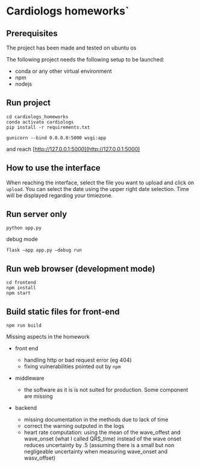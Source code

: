 # Cardiologs homeworks`

## Prerequisites

The project has been made and tested on ubuntu os

The following project needs the following setup to be launched:
- conda or any other virtual environment
- npm
- nodejs


## Run project
```
cd cardiologs_homeworks
conda activate cardiologs
pip install -r requirements.txt

gunicorn --bind 0.0.0.0:5000 wsgi:app
```
and reach [http://127.0.0.1:5000](http://127.0.0.1:5000)


## How to use the interface

When reaching the interface, select the file you want to upload and click on `upload`. You can select the date using the upper right date selection. Time will be displayed regarding your timiezone.

## Run server only

```
python app.py
```

debug mode
```
flask –app app.py –debug run
```

## Run web browser (development mode)

```
cd frontend
npm install
npm start

```
## Build static files for front-end
```
npm run build
```

Missing aspects in the homework

- front end
    - handling http or bad request error (eg 404)
    - fixing vulnerabilities pointed out by `npm`

- middleware
    - the software as it is is not suited for production. Some component are missing 

- backend
    - missing documentation in the methods due to lack of time
    - correct the warning outputed in the logs 
    - heart rate computation: using the mean of the wave_offest and wave_onset (what I called QRS_time) instead of the wave onset reduces uncertainty by .5 (assuming there is a small but non negligeable uncertainty when measuring wave_onset and wasv_offset)
